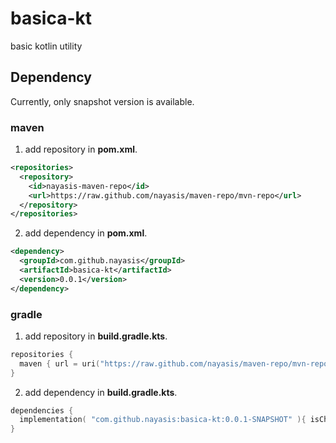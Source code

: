 # basica-kt
basic kotlin utility


## Dependency

Currently, only snapshot version is available.

### maven

1. add repository in **pom.xml**.

```xml
<repositories>
  <repository>
    <id>nayasis-maven-repo</id>
    <url>https://raw.github.com/nayasis/maven-repo/mvn-repo</url>
  </repository>
</repositories>
```

2. add dependency in **pom.xml**.

```xml
<dependency>
  <groupId>com.github.nayasis</groupId>
  <artifactId>basica-kt</artifactId>
  <version>0.0.1</version>
</dependency>
```

### gradle

1. add repository in **build.gradle.kts**.

```kotlin
repositories {
  maven { url = uri("https://raw.github.com/nayasis/maven-repo/mvn-repo") }
}
```

2. add dependency in **build.gradle.kts**.

```kotlin
dependencies {
  implementation( "com.github.nayasis:basica-kt:0.0.1-SNAPSHOT" ){ isChanging = true }
}
```
